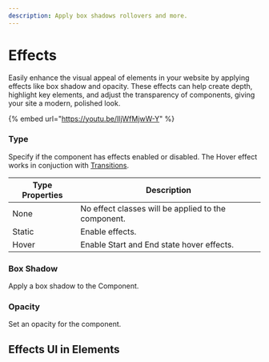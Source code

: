 ```yaml
---
description: Apply box shadows rollovers and more.
---
```


# Effects

Easily enhance the visual appeal of elements in your website by applying effects like box shadow and opacity. These effects can help create depth, highlight key elements, and adjust the transparency of components, giving your site a modern, polished look.

{% embed url="https://youtu.be/IljWfMjwW-Y" %}

### Type

Specify if the component has effects enabled or disabled. The Hover effect works in conjuction with [Transitions](transitions.md).

| Type Properties | Description                                         |
| --------------- | --------------------------------------------------- |
| None            | No effect classes will be applied to the component. |
| Static          | Enable effects.                                     |
| Hover           | Enable Start and End state hover effects.           |

### Box Shadow

Apply a box shadow to the Component.

### Opacity

Set an opacity for the component.

## Effects UI in Elements

<figure><img src="../../../.gitbook/assets/CleanShot 2024-10-23 at 5 .37.01@2x.png" alt=""><figcaption></figcaption></figure>
